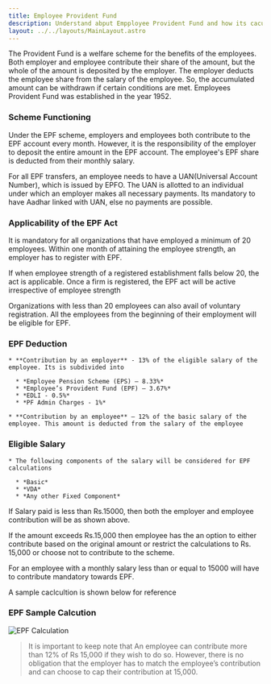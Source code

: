 ```yaml
---
title: Employee Provident Fund
description: Understand abput Empployee Provident Fund and how its caculated
layout: ../../layouts/MainLayout.astro
---
```


  The Provident Fund is a welfare scheme for the benefits of the employees. Both employer and employee contribute their share of the amount, but the whole of the amount is deposited by the employer. The employer deducts the employee share from the salary of the employee. So, the accumulated amount can be withdrawn if certain conditions are met. Employees Provident Fund was established in the year 1952.
  
  ### Scheme Functioning ###

  Under the EPF scheme, employers and employees both contribute to the EPF account every month. However, it is the responsibility of the employer to deposit the entire amount in the EPF account. The employee's EPF share is deducted from their monthly salary.
  
  For all EPF transfers, an employee needs to have  a UAN(Universal Account Number), which is issued by EPFO. The UAN is allotted to an individual under which an employer makes all necessary payments. Its mandatory to have Aadhar linked with UAN, else no payments are possible.

### Applicability of the EPF Act

It is  mandatory for all organizations that have employed a minimum of 20 employees. Within one month of attaining the employee strength, an employer has to register with EPF.

If when employee strength of a registered establishment falls below 20, the act is applicable. Once a firm is registered, the EPF act will be active irrespective of employee strength

Organizations with less than 20 employees can also avail of voluntary registration. All the employees from the beginning of their employment will be eligible for EPF.

 ### EPF Deduction ###
 
    * **Contribution by an employer** - 13% of the eligible salary of the employee. Its is subdivided into
         
      * *Employee Pension Scheme (EPS) – 8.33%*
      * *Employee’s Provident Fund (EPF) – 3.67%*
      * *EDLI - 0.5%*
      * *PF Admin Charges - 1%*

    * **Contribution by an employee** – 12% of the basic salary of the employee. This amount is deducted from the salary of the employee

### Eligible Salary

    * The following components of the salary will be considered for EPF calculations

      * *Basic*
      * *VDA*
      * *Any other Fixed Component*
  
  If Salary paid is less than Rs.15000, then both the employer and employee contribution will be as shown above. 
  
  If the amount exceeds Rs.15,000 then employee has the an option to either contribute based on the original amount or restrict the calculations to Rs. 15,000 or choose not to contribute to the scheme.

For an employee with a monthly salary less than or equal to 15000 will have to contribute mandatory towards EPF.
  
  A sample caclcultion is shown below for reference

### EPF Sample Calcution  
 
![EPF Calculation](/EPF.png)

> It  is important to keep note that An employee can contribute more than 12% of Rs 15,000 if they wish to do so. However, there is no obligation that the employer has to match the employee’s contribution and can choose to cap their contribution at 15,000.